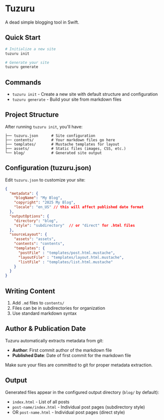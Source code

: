 # Tuzuru

A dead simple blogging tool in Swift.

## Quick Start

```bash
# Initialize a new site
tuzuru init

# Generate your site
tuzuru generate
```

## Commands

- `tuzuru init` - Create a new site with default structure and configuration
- `tuzuru generate` - Build your site from markdown files

## Project Structure

After running `tuzuru init`, you'll have:

```
├── tuzuru.json      # Site configuration
├── contents/        # Your markdown files go here
├── templates/       # Mustache templates for layout
├── assets/          # Static files (images, CSS, etc.)
└── blog/            # Generated site output
```

## Configuration (tuzuru.json)

Edit `tuzuru.json` to customize your site:

```json
{
  "metadata": {
    "blogName": "My Blog",
    "copyright": "2025 My Blog",
    "locale": "en_US" // this will affect published date format
  },
  "outputOptions": {
    "directory": "blog",
    "style": "subdirectory"  // or "direct" for .html files
  },
  "sourceLayout": {
    "assets": "assets",
    "contents": "contents",
    "templates": {
      "postFile" : "templates/post.html.mustache",
      "layoutFile" : "templates/layout.html.mustache",
      "listFile" : "templates/list.html.mustache"
    }
  }
}
```

## Writing Content

1. Add `.md` files to `contents/`
2. Files can be in subdirectories for organization
3. Use standard markdown syntax

## Author & Publication Date

Tuzuru automatically extracts metadata from git:

- **Author**: First commit author of the markdown file
- **Published Date**: Date of first commit for the markdown file

Make sure your files are committed to git for proper metadata extraction.

## Output

Generated files appear in the configured output directory (`blog/` by default):

- `index.html` - List of all posts
- `post-name/index.html` - Individual post pages (subdirectory style)
- OR `post-name.html` - Individual post pages (direct style)
